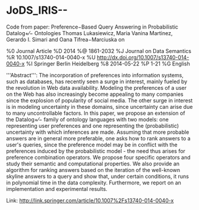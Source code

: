 # JoDS_IRIS--
Code from paper: Preference−Based Query Answering in Probabilistic Datalog+⁄− Ontologies Thomas Lukasiewicz‚ Maria Vanina Martinez‚ Gerardo I. Simari and Oana Tifrea−Marciuska on 

%0 Journal Article
%D 2014
%@ 1861-2032
%J Journal on Data Semantics
%R 10.1007/s13740-014-0040-x
%U http://dx.doi.org/10.1007/s13740-014-0040-x
%I Springer Berlin Heidelberg
%8 2014-05-22
%P 1-21
%G English

'''Abstract''': 
The incorporation of preferences into information systems, such as databases, has recently seen a surge in interest, mainly fueled by the revolution in Web data availability. Modeling the preferences of a user on the Web has also increasingly become appealing to many companies since the explosion of popularity of social media. The other surge in interest is in modeling uncertainty in these domains, since uncertainty can arise due to many uncontrollable factors. In this paper, we propose an extension of the Datalog+⁄− family of ontology languages with two models: one representing user preferences and one representing the (probabilistic) uncertainty with which inferences are made. Assuming that more probable answers are in general more preferable, one asks how to rank answers to a user's queries, since the preference model may be in conflict with the preferences induced by the probabilistic model - the need thus arises for preference combination operators. We propose four specific operators and study their semantic and computational properties. We also provide an algorithm for ranking answers based on the iteration of the well-known skyline answers to a query and show that, under certain conditions, it runs in polynomial time in the data complexity. Furthermore, we report on an implementation and experimental results.

Link: http://link.springer.com/article/10.1007%2Fs13740-014-0040-x
